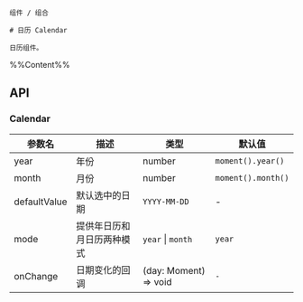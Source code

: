 `````
组件 / 组合

# 日历 Calendar

日历组件。
`````

%%Content%%

## API

### Calendar

|参数名|描述|类型|默认值|  
|---|---|---|---| 
|year|年份|number|`moment().year()`|
|month|月份|number|`moment().month()`|
|defaultValue|默认选中的日期|`YYYY-MM-DD`|-|
|mode|提供年日历和月日历两种模式|`year` \| `month`|`year`|
|onChange|日期变化的回调|(day: Moment) => void|`-`|